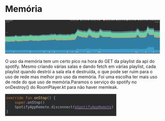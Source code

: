 # Memória
![](images/Captura%20de%20tela%20de%202019-12-15%2016-15-03.png)


O uso da memória tem um certo pico na hora do GET da playlist da api do spotify. Mesmo criando várias salas e dando fetch em várias playlist, cada playlist quando destrói a sala ela é destruída, o que pode ser ruim para o uso de rede mas melhor pro uso da memória. Foi uma escolha ter mais uso de rede do que uso de memória.Paramos o serviço do spotify no onDestroy() do RoomPlayer.kt para não haver memleak.


![](images/ondestroy.png)
